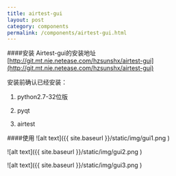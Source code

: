 ```yaml
--- 
title: airtest-gui
layout: post
category: components
permalink: /components/airtest-gui.html
---
```


####安装
Airtest-gui的安装地址[http://git.mt.nie.netease.com/hzsunshx/airtest-gui](http://git.mt.nie.netease.com/hzsunshx/airtest-gui)

安装前确认已经安装：

1. python2.7-32位版

2. pyqt

3. airtest


####使用
![alt text]({{ site.baseurl }}/static/img/gui1.png )

![alt text]({{ site.baseurl }}/static/img/gui2.png )

![alt text]({{ site.baseurl }}/static/img/gui3.png )